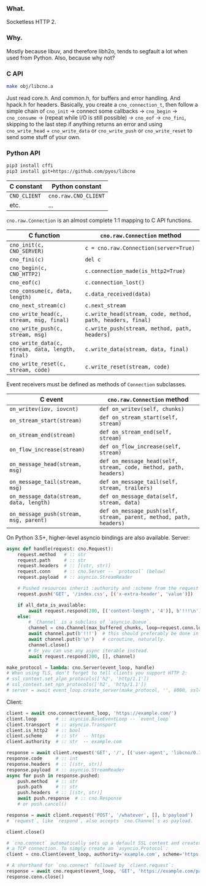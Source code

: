 ### What.

Socketless HTTP 2.

### Why.

Mostly because libuv, and therefore libh2o, tends to segfault a lot when used
from Python. Also, because why not?

### C API

```bash
make obj/libcno.a
```

Just read core.h. And common.h, for buffers and error handling. And hpack.h for headers.
Basically, you create a `cno_connection_t`, then follow a simple
chain of `cno_init` -> connect some callbacks -> `cno_begin` ->
`cno_consume` -> (repeat while I/O is still possible) ->
`cno_eof` -> `cno_fini`, skipping to the last step if
anything returns an error and using `cno_write_head` + `cno_write_data` or
`cno_write_push` or `cno_write_reset` to send some stuff of your own.

### Python API

```bash
pip3 install cffi
pip3 install git+https://github.com/pyos/libcno
```

| C constant   | Python constant      |
| ------------ | -------------------- |
| `CNO_CLIENT` | `cno.raw.CNO_CLIENT` |
| etc.         | ...                  |

`cno.raw.Connection` is an almost complete 1:1 mapping to C API functions.

| C function                                       | `cno.raw.Connection` method                                   |
| ------------------------------------------------ | ------------------------------------------------------------- |
| `cno_init(c, CNO_SERVER)`                        | `c = cno.raw.Connection(server=True)`                         |
| `cno_fini(c)`                                    | `del c`                                                       |
| `cno_begin(c, CNO_HTTP2)`                        | `c.connection_made(is_http2=True)`                            |
| `cno_eof(c)`                                     | `c.connection_lost()`                                         |
| `cno_consume(c, data, length)`                   | `c.data_received(data)`                                       |
| `cno_next_stream(c)`                             | `c.next_stream`                                               |
| `cno_write_head(c, stream, msg, final)`          | `c.write_head(stream, code, method, path, headers, final)`    |
| `cno_write_push(c, stream, msg)`                 | `c.write_push(stream, method, path, headers)`                 |
| `cno_write_data(c, stream, data, length, final)` | `c.write_data(stream, data, final)`                           |
| `cno_write_reset(c, stream, code)`               | `c.write_reset(stream, code)`                                 |

Event receivers must be defined as methods of `Connection` subclasses.

| C event                                 | `cno.raw.Connection` method                                        |
| --------------------------------------- | ------------------------------------------------------------------ |
| `on_writev(iov, iovcnt)`                | `def on_writev(self, chunks)`                                      |
| `on_stream_start(stream)`               | `def on_stream_start(self, stream)`                                |
| `on_stream_end(stream)`                 | `def on_stream_end(self, stream)`                                  |
| `on_flow_increase(stream)`              | `def on_flow_increase(self, stream)`                               |
| `on_message_head(stream, msg)`          | `def on_message_head(self, stream, code, method, path, headers)`   |
| `on_message_tail(stream, msg)`          | `def on_message_tail(self, stream, trailers)`                      |
| `on_message_data(stream, data, length)` | `def on_message_data(self, stream, data)`                          |
| `on_message_push(stream, msg, parent)`  | `def on_message_push(self, stream, parent, method, path, headers)` |


On Python 3.5+, higher-level asyncio bindings are also available. Server:

```python
async def handle(request: cno.Request):
    request.method   # :: str
    request.path     # :: str
    request.headers  # :: [(str, str)]
    request.conn     # :: cno.Server -- `protocol` (below)
    request.payload  # :: asyncio.StreamReader

    # Pushed resources inherit :authority and :scheme from the request unless overriden.
    request.push('GET', '/index.css', [('x-extra-header', 'value')])

    if all_data_is_available:
        await request.respond(200, [('content-length', '4')], b'!!!\n')
    else:
        # `Channel` is a subclass of `asyncio.Queue`.
        channel = cno.Channel(max_buffered_chunks, loop=request.conn.loop)
        await channel.put(b'!!!')  # this should preferably be done in a separate
        await channel.put(b'\n')   # coroutine, naturally.
        channel.close()
        # Or you can use any async iterable instead.
        await request.respond(200, [], channel)

make_protocol = lambda: cno.Server(event_loop, handle)
# When using TLS, don't forget to tell clients you support HTTP 2:
# ssl_context.set_alpn_protocols(['h2', 'http/1.1'])
# ssl_context.set_npn_protocols(['h2', 'http/1.1'])
# server = await event_loop.create_server(make_protocol, '', 8000, ssl=ssl_context)
```

Client:

```python
client = await cno.connect(event_loop, 'https://example.com/')
client.loop       # :: asyncio.BaseEventLoop -- `event_loop`
client.transport  # :: asyncio.Transport
client.is_http2   # :: bool
client.scheme     # :: str  -- https
client.authority  # :: str  -- example.com

response = await client.request('GET', '/', [('user-agent', 'libcno/0.1')])  # cno.Response
response.code     # :: int
response.headers  # :: [(str, str)]
response.payload  # :: asyncio.StreamReader
async for push in response.pushed:
    push.method   # :: str
    push.path     # :: str
    push.headers  # :: [(str, str)]
    await push.response  # :: cno.Response
    # or push.cancel()

response = await client.request('POST', '/whatever', [], b'payload')
# `request`, like `respond`, also accepts `cno.Channel`s as payload.

client.close()

# `cno.connect` automatically sets up a default SSL context and creates
# a TCP connection. To simply create an `asyncio.Protocol`:
client = cno.Client(event_loop, authority='example.com', scheme='https')

# A shorthand for `cno.connect` followed by `client.request`:
response = await cno.request(event_loop, 'GET', 'https://example.com/path', ...)
response.conn.close()
```
